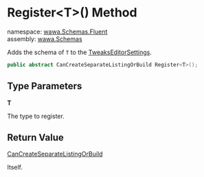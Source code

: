 # Register\<T\>\(\) Method

namespace: [wawa\.Schemas\.Fluent](../../wawa.Schemas.Fluent.md)<br />
assembly: [wawa\.Schemas](../../../wawa.Schemas.md)

Adds the schema of `T` to the [TweaksEditorSettings](../../../wawa.Schemas/wawa.Schemas/TweaksEditorSettings.md)\.

```csharp
public abstract CanCreateSeparateListingOrBuild Register<T>();
```

## Type Parameters

__T__

The type to register\.

## Return Value

[CanCreateSeparateListingOrBuild](../../../wawa.Schemas/wawa.Schemas.Fluent/CanCreateSeparateListingOrBuild.md)

Itself\.

